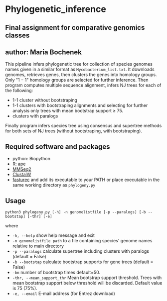 # Phylogenetic_inference

## Final assignment for comparative genomics classes
## author: Maria Bochenek

This pipeline infers phylogenetic tree for collection of species genomes names given in a similar format as `Mycobacterium_list.txt`. It downloads genomes, retrieves genes, then clusters the genes into homology groups. Only "$1-1$" homology groups are selected for further inference. Then program computes multiple sequence alignment, infers NJ trees for each of the following: 
* 1-1 cluster without bootstraping
* 1-1 clusters with bootstraping alignments and selecting for further analysis only trees with mean bootstrap support $\geq$ 75.
* clusters with paralogs 

Finally program infers species tree using consensus and supertree methods for both sets of NJ trees (without bootstraping, with bootstraping).

## Required software and packages

* python: Biopython
* R: ape
* [MMSeq2](https://github.com/soedinglab/MMseqs2)
* [ClustalW](http://www.clustal.org/clustal2/)
* [fasturec](http://bioputer.mimuw.edu.pl/gorecki/fasturec/) and add its executable to your PATH or place executable in the same working directory as `phylogeny.py`

## Usage
`python3 phylogeny.py [-h] -n genomelistfile [-p --paralogs] [-b --bootstap] [-thr] [-e]`

where
* `-h, --help` show help message and exit
* `-n genomelistfile path` to a file containing species' genome names relative to main directory
* `-p --paralogs` calculate supertree including clusters with paralogs (default = False)
* `-b --bootstap` calculate bootstrap supports for gene trees (default = False)
* `-bn` number of bootstrap times default=50.
* `-thr, --mean_support_thr` Mean bootstrap support threshold. Trees with mean bootstrap support below threshold will be discarded. Default value is 75 (75%).
* `-e, --email` E-mail address (for Entrez download)

